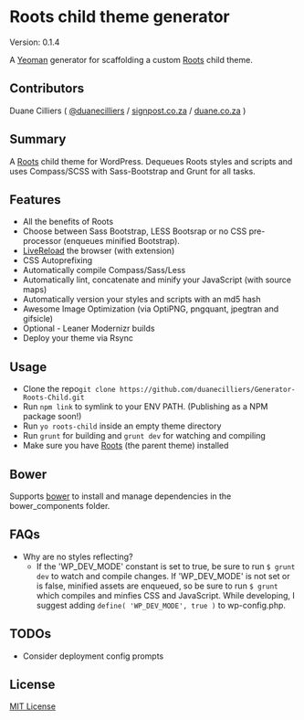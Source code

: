 # Roots child theme generator

Version: 0.1.4

A [Yeoman](http://yeoman.io) generator for scaffolding a custom [Roots](https://github.com/roots/roots) child theme.

## Contributors

Duane Cilliers ( [@duanecilliers](https://twitter.com/duanecilliers) / [signpost.co.za](http://www.signpost.co.za) / [duane.co.za](http://duane.co.za) )


## Summary

A [Roots](https://github.com/roots/roots) child theme for WordPress. Dequeues Roots styles and scripts and uses Compass/SCSS with Sass-Bootstrap and Grunt for all tasks.

## Features

* All the benefits of Roots
* Choose between Sass Bootstrap, LESS Bootsrap or no CSS pre-processor (enqueues minified Bootstrap).
* [LiveReload](http://livereload.com/) the browser (with extension)
* CSS Autoprefixing
* Automatically compile Compass/Sass/Less
* Automatically lint, concatenate and minify your JavaScript (with source maps)
* Automatically version your styles and scripts with an md5 hash
* Awesome Image Optimization (via OptiPNG, pngquant, jpegtran and gifsicle)
* Optional - Leaner Modernizr builds
* Deploy your theme via Rsync

## Usage

* Clone the repo`git clone https://github.com/duanecilliers/Generator-Roots-Child.git`
* Run `npm link` to symlink to your ENV PATH. (Publishing as a NPM package soon!)
* Run `yo roots-child` inside an empty theme directory
* Run `grunt` for building and `grunt dev` for watching and compiling
* Make sure you have [Roots](https://github.com/roots/roots) (the parent theme) installed

## Bower

Supports [bower](https://github.com/bower/bower) to install and manage dependencies in the bower_components folder.

## FAQs

* Why are no styles reflecting?
    * If the 'WP_DEV_MODE' constant is set to true, be sure to run `$ grunt dev` to watch and compile changes.
    If 'WP_DEV_MODE' is not set or is false, minified assets are enqueued, so be sure to run `$ grunt` which compiles and minfies CSS and JavaScript. While developing, I suggest adding `define( 'WP_DEV_MODE', true )` to wp-config.php.

## TODOs

* Consider deployment config prompts

## License

[MIT License](http://en.wikipedia.org/wiki/MIT_License)
